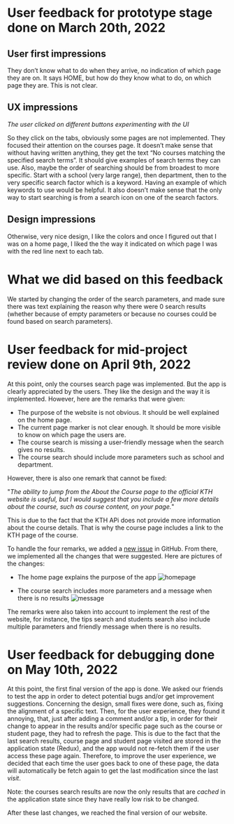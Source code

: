 # User feedback for prototype stage done on March 20th, 2022

## User first impressions

They don’t know what to do when they arrive, no indication of which page they are on. It says HOME, but how do they know what to do, on which page they are. This is not clear.

## UX impressions

_The user clicked on different buttons experimenting with the UI_

So they click on the tabs, obviously some pages are not implemented. They focused their attention on the courses page. It doesn’t make sense that without having written anything, they get the text “No courses matching the specified search terms”. It should give examples of search terms they can use. Also, maybe the order of searching should be from broadest to more specific. Start with a school (very large range), then department, then to the very specific search factor which is a keyword. Having an example of which keywords to use would be helpful. It also doesn’t make sense that the only way to start searching is from a search icon on one of the search factors.

## Design impressions

Otherwise, very nice design, I like the colors and once I figured out that I was on a home page, I liked the the way it indicated on which page I was with the red line next to each tab.

# What we did based on this feedback

We started by changing the order of the search parameters, and made sure there was text explaining the reason why there were 0 search results (whether because of empty parameters or because no courses could be found based on search parameters).

# User feedback for mid-project review done on April 9th, 2022

At this point, only the courses search page was implemented. But the app is clearly appreciated by the users. They like the design and the way it is implemented. However, here are the remarks that were given:

-   The purpose of the website is not obvious. It should be well explained on the home page.
-   The current page marker is not clear enough. It should be more visible to know on which page the users are.
-   The course search is missing a user-friendly message when the search gives no results.
-   The course search should include more parameters such as school and department.

However, there is also one remark that cannot be fixed:

"_The ability to jump from the About the Course page to the official KTH website is useful, but I would suggest that you include a few more details about the course, such as course content, on your page._"

This is due to the fact that the KTH APi does not provide more information about the course details. That is why the course page includes a link to the KTH page of the course.

To handle the four remarks, we added a [new issue](https://github.com/BastienFaivre/ExchangeHub/issues/16) in GitHub. From there, we implemented all the changes that were suggested. Here are pictures of the changes:

-   The home page explains the purpose of the app
    ![homepage](https://user-images.githubusercontent.com/57015770/168039475-34b34317-01aa-4105-8bc2-0dd7fd348b48.png)

-   The course search includes more parameters and a message when there is no results
    ![message](https://user-images.githubusercontent.com/57015770/168039504-35265ed2-e606-4bc7-ac9e-48b8ba50d801.png)

The remarks were also taken into account to implement the rest of the website, for instance, the tips search and students search also include multiple parameters and friendly message when there is no results.

# User feedback for debugging done on May 10th, 2022

At this point, the first final version of the app is done. We asked our friends to test the app in order to detect potential bugs and/or get improvement suggestions. Concerning the design, small fixes were done, such as, fixing the alignment of a specific text. Then, for the user experience, they found it annoying, that, just after adding a comment and/or a tip, in order for their change to appear in the results and/or specific page such as the course or student page, they had to refresh the page. This is due to the fact that the last search results, course page and student page visited are stored in the application state (Redux), and the app would not re-fetch them if the user access these page again. Therefore, to improve the user experience, we decided that each time the user goes back to one of these page, the data will automatically be fetch again to get the last modification since the last _visit_.

Note: the courses search results are now the only results that are _cached_ in the application state since they have really low risk to be changed.

After these last changes, we reached the final version of our website.
